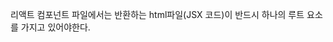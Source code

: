 리액트 컴포넌트 파일에서는 반환하는 html파일(JSX 코드)이
반드시 하나의 루트 요소를 가지고 있어야한다.

<!--
    <h1>제목-1</h1>
    <h2>제목-2</h2>
    <h3>제목-3</h3>

    오류 발생
 -->

 <!--
    <>
        <h1>제목-1</h1>
        <h2>제목-2</h2>
        <h3>제목-3</h3>
    </>

    오류 해결
 -->
